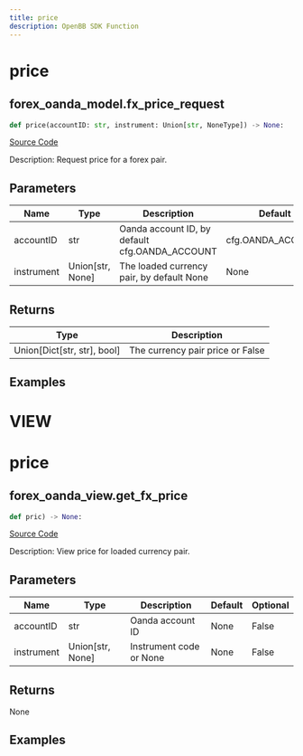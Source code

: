 ```yaml
---
title: price
description: OpenBB SDK Function
---
```

# price

## forex_oanda_model.fx_price_request

```python
def price(accountID: str, instrument: Union[str, NoneType]) -> None:
```
[Source Code](https://github.com/OpenBB-finance/OpenBBTerminal/tree/main/openbb_terminal/forex/oanda/oanda_model.py#L35)

Description: Request price for a forex pair.

## Parameters

| Name | Type | Description | Default | Optional |
| ---- | ---- | ----------- | ------- | -------- |
| accountID | str | Oanda account ID, by default cfg.OANDA_ACCOUNT | cfg.OANDA_ACCOUNT | True |
| instrument | Union[str, None] | The loaded currency pair, by default None | None | False |

## Returns

| Type | Description |
| ---- | ----------- |
| Union[Dict[str, str], bool] | The currency pair price or False |

## Examples




# VIEW

# price

## forex_oanda_view.get_fx_price

```python
def pric) -> None:
```
[Source Code](https://github.com/OpenBB-finance/OpenBBTerminal/tree/main/openbb_terminal/decorators.py#L39)

Description: View price for loaded currency pair.

## Parameters

| Name | Type | Description | Default | Optional |
| ---- | ---- | ----------- | ------- | -------- |
| accountID | str | Oanda account ID | None | False |
| instrument | Union[str, None] | Instrument code or None | None | False |

## Returns

None

## Examples

